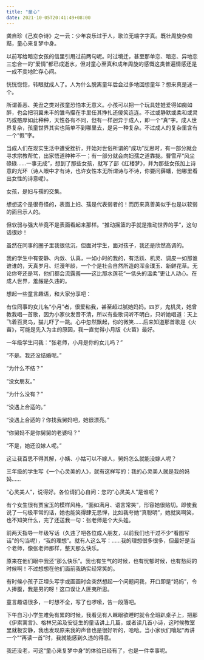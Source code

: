 ```yaml
---
title: "童心"
date: 2021-10-05T20:41:49+08:00
---
```

龚自珍《己亥杂诗》之一云：少年哀乐过于人，歌泣无端字字真。既壮周旋杂痴黠，童心来复梦中身。

以前写给暗恋女孩的信里引用过前两句呢。时过境迁，甚至那单恋、暗恋、异地恋三恋合一的“爱情”都已成逝水，但对童心至真和成年周旋的感慨这类普遍情感还是一成不变地贮存心间。

恍恍惚惚，转眼就成人了。人为什么脱离童年后会过多地回想童年？想来真是迷一个。

所谓善恶、美丑之类对孩童恐怕本无意义。小孩可以把一个玩具娃娃爱得如痴如醉，也会把羽翼未丰的雏鸟攥在手里任其挣扎还傻笑连连。不过或静默或柔和或灵巧或憨厚如此种种，天性各有不同，但有一样迥异于成人，即一个“真”字。成人世界复杂，孩童世界其实也简单不到哪里去，是另一种复杂。不过成人的复杂里含有一个“假”字。

当成人们在现实生活中遭受挫折，开始对世俗所谓的“成功”反思时，有一部分就会寻求宗教帮忙，出家悟道种种不一；有一部分就会向妇孺之道靠拢。曹雪芹“风尘碌碌……一事无成”，想到了那些女孩，就写了部《红楼梦》，并为那些女孩加上诗意的光环（诗人眼中才有诗，也许女性本无所谓诗与不诗，你要问薛蟠，他哪里看出女性的诗意呢）。

女孩，是妇与孺的交集。

想想这个是很奇怪的，表面上妇、孺是代表弱者的！而历来真善美似乎也是以软弱的面目示人的。

但软弱与强大毕竟不是表面看起来那样。“推动摇篮的手就是推动世界的手”，这句话很妙！

虽然在同事的圈子里我很低沉，但面对学生，面对孩子，我还是欣然高调的。

我的学生中有安静、内敛、认真，一如小时的我的，有活跃、机灵、调皮一如那谁谁谁的，天真岁月、烂漫年龄，一个个是社会自然所造的浑金璞玉、新鲜花草。无论你夸还是骂，他们都会流露羞——这比那水莲花“一低头的温柔”更让人动心。在成人世界，羞赧是久违的。

想起一些童言趣语，和大家分享吧：



有位同事的女儿名“小月”者，很爱粘我，甚至超过腻她妈妈。四岁，鬼机灵，她曾教我唱一首歌，因为小家伙发音不清，所以有些歌词听不明白，只听她唱道：天上飞着百灵鸟，猫儿吓了一跳。心中忽然飘起，你的微笑……后来知道那首歌是《火苗》，可能是先入为主的原因，我一直觉得小月版《火苗》最好。



一年级学生问我：“张老师，小月是你的女儿吗？”

“不是。我还没结婚呢。”

“为什么不结？”

“没女朋友。”

“为什么没有？”

“没遇上合适的。”

“没遇上合适的？你找我舅妈吧，她很漂亮。”

“你舅妈不是你舅舅的老婆吗？”

“不是，她还没嫁人呢。”

这让我百思不得其解，小姨、小姑可以不嫁人，舅妈怎么就能没嫁人呢？



三年级的学生写《一个心灵美的人》，就有这样写的：我的心灵美人就是我的妈妈……

“心灵美人”，说得好。各位请扪心自问：您的“心灵美人”是谁呢？



有个女生很有贾宝玉的模样风格，“面如满月、语言常笑”，形容她很贴切。即使我说了一句极平常的话，她也能笑得肆无忌惮，比如我夸她“真聪明”，她就笑啊笑，也不知笑什么，完了还送我一句：张老师是个大头娃。



前两天指导一年级写话（久违了吧各位成人朋友，以前我们也干过不少“看图写话”的勾当呢），“我的理想”。就有人这么写：……我的理想很多很多，但最好是当个老师，像张老师那样，整天那么快乐。

原来在他们眼中我还“那么快乐”。我也有生气的时候，也有忧郁时候，也有愁闷的时候啊！不过想想在他们面前我确实经常笑的。



有时候小孩子正埋头写字或画画时会突然想起一个问题问我，开口即是“妈妈”，令人捧腹，我是男的呀！这口误让人匪夷所思。



童言趣语很多，一时想不全，写了也啰嗦，告一段落吧。



下午自习小学生难免有累的时候，我看见有人眯眼欲睡时就令全班趴桌子上，把那《伊索寓言》、格林兄弟及安徒生的童话讲上几篇，或者读几首小诗，这时候教室里就极安静，我也发现原来我的声音也是很好听的，哈哈。当小家伙们嚷起“再讲一个”“再读一首”时，我就能感到久违的得意。

我还没老，可这“童心来复梦中身”的体验已经有了，也是一件幸事呢。
